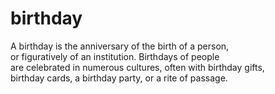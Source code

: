 # birthday
A birthday is the anniversary of the birth of a person,<br> 
or figuratively of an institution. Birthdays of people <br>
are celebrated in numerous cultures, often with birthday gifts,<br>
birthday cards, a birthday party, or a rite of passage.<br>
